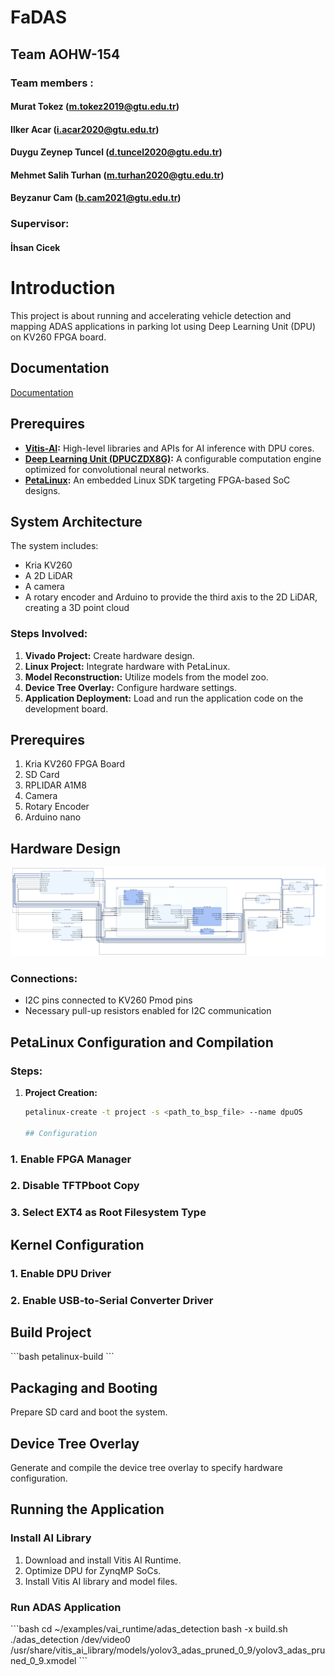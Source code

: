 # FaDAS
## Team AOHW-154
### Team members :
#### Murat Tokez              (m.tokez2019@gtu.edu.tr)
#### Ilker Acar               (i.acar2020@gtu.edu.tr)
#### Duygu Zeynep Tuncel      (d.tuncel2020@gtu.edu.tr)
#### Mehmet Salih Turhan      (m.turhan2020@gtu.edu.tr)
#### Beyzanur Cam             (b.cam2021@gtu.edu.tr)
### Supervisor:
#### İhsan Cicek

# Introduction
This project is about running and accelerating vehicle detection and mapping ADAS applications in parking lot using Deep Learning Unit (DPU) on KV260 FPGA board. 

## Documentation
[Documentation]()

## Prerequires

- **[Vitis-AI](https://github.com/Xilinx/Vitis-AI/tree/3.0):** High-level libraries and APIs for AI inference with DPU cores.
- **[Deep Learning Unit (DPUCZDX8G)](https://github.com/Xilinx/Vitis-AI/tree/3.0/dpu):** A configurable computation engine optimized for convolutional neural networks.
- **[PetaLinux](https://docs.amd.com/r/2022.2-English/ug1144-petalinux-tools-reference-guide/Installation-Requirements):** An embedded Linux SDK targeting FPGA-based SoC designs.

## System Architecture

The system includes:
- Kria KV260
- A 2D LiDAR
- A camera
- A rotary encoder and Arduino to provide the third axis to the 2D LiDAR, creating a 3D point cloud

### Steps Involved:

1. **Vivado Project:** Create hardware design.
2. **Linux Project:** Integrate hardware with PetaLinux.
3. **Model Reconstruction:** Utilize models from the model zoo.
4. **Device Tree Overlay:** Configure hardware settings.
5. **Application Deployment:** Load and run the application code on the development board.

## Prerequires
1. Kria KV260 FPGA Board
2. SD Card
3. RPLIDAR A1M8
4. Camera
5. Rotary Encoder
6. Arduino nano


## Hardware Design

![hardware](https://github.com/DELTAICLAB/FaDAS/blob/main/images/overlay.jpg)

### Connections:

- I2C pins connected to KV260 Pmod pins
- Necessary pull-up resistors enabled for I2C communication

## PetaLinux Configuration and Compilation

### Steps:

1. **Project Creation:**
   ```sh
   petalinux-create -t project -s <path_to_bsp_file> --name dpuOS

   ## Configuration

### 1. Enable FPGA Manager
### 2. Disable TFTPboot Copy
### 3. Select EXT4 as Root Filesystem Type

## Kernel Configuration

### 1. Enable DPU Driver
### 2. Enable USB-to-Serial Converter Driver

## Build Project
\`\`\`bash
petalinux-build
\`\`\`

## Packaging and Booting
Prepare SD card and boot the system.

## Device Tree Overlay
Generate and compile the device tree overlay to specify hardware configuration.

## Running the Application

### Install AI Library
1. Download and install Vitis AI Runtime.
2. Optimize DPU for ZynqMP SoCs.
3. Install Vitis AI library and model files.

### Run ADAS Application
\`\`\`bash
cd ~/examples/vai_runtime/adas_detection
bash -x build.sh
./adas_detection /dev/video0 /usr/share/vitis_ai_library/models/yolov3_adas_pruned_0_9/yolov3_adas_pruned_0_9.xmodel
\`\`\`

   


